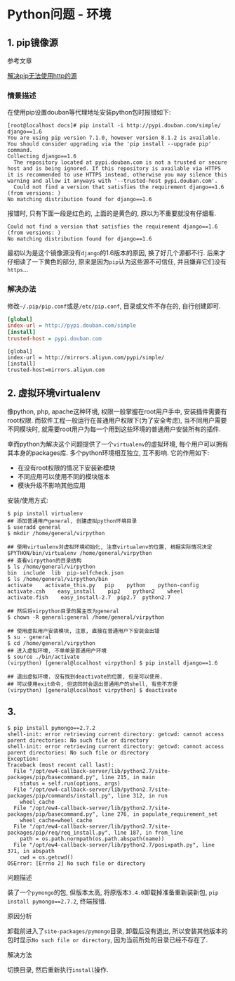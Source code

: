 # Python问题 - 环境

## 1. pip镜像源

参考文章

[解决pip无法使用http的源](http://www.tuicool.com/articles/2uqEFr)

### 情景描述

在使用pip设置douban等代理地址安装python包时报错如下:

```log
[root@localhost docs]# pip install -i http://pypi.douban.com/simple/ django==1.6
You are using pip version 7.1.0, however version 8.1.2 is available.
You should consider upgrading via the 'pip install --upgrade pip' command.
Collecting django==1.6
  The repository located at pypi.douban.com is not a trusted or secure host and is being ignored. If this repository is available via HTTPS it is recommended to use HTTPS instead, otherwise you may silence this warning and allow it anyways with '--trusted-host pypi.douban.com'.
  Could not find a version that satisfies the requirement django==1.6 (from versions: )
No matching distribution found for django==1.6
```

报错时, 只有下面一段是红色的, 上面的是黄色的, 原以为不重要就没有仔细看.

```log
Could not find a version that satisfies the requirement django==1.6 (from versions: )
No matching distribution found for django==1.6
```

最初以为是这个镜像源没有`django`的1.6版本的原因, 换了好几个源都不行. 后来才仔细读了一下黄色的部分, 原来是因为`pip`认为这些源不可信任, 并且嫌弃它们没有`https`...

### 解决办法

修改`~/.pip/pip.conf`或是`/etc/pip.conf`, 目录或文件不存在的, 自行创建即可.

```ini
[global]
index-url = http://pypi.douban.com/simple
[install]
trusted-host = pypi.douban.com
```

```
[global]
index-url = http://mirrors.aliyun.com/pypi/simple/
[install]
trusted-host=mirrors.aliyun.com
```

## 2. 虚拟环境virtualenv

像python, php, apache这种环境, 权限一般掌握在root用户手中, 安装插件需要有root权限. 而软件工程一般运行在普通用户权限下(为了安全考虑), 当不同用户需要不同模块时, 就需要root用户为每一个用到这些环境的普通用户安装所有的插件.

幸而python为解决这个问题提供了一个`virtualenv`的虚拟环境, 每个用户可以拥有其本身的packages库. 多个python环境相互独立, 互不影响. 它的作用如下:

- 在没有root权限的情况下安装新模块
- 不同应用可以使用不同的模块版本
- 模块升级不影响其他应用

安装/使用方式:

```console
$ pip install virtualenv
## 添加普通用户general, 创建虚拟python环境目录
$ useradd general
$ mkdir /home/general/virpython

## 使用virtualenv对虚拟环境初始化, 注意virtualenv的位置, 根据实际情况决定
$PYTHON/bin/virtualenv /home/general/virpython
## 查看virpython的目录结构
$ ls /home/general/virpython
bin  include  lib  pip-selfcheck.json
$ ls /home/general/virpython/bin
activate    activate_this.py   pip    python    python-config    activate.csh    easy_install    pip2    python2    wheel    activate.fish    easy_install-2.7  pip2.7  python2.7

## 然后将virpython目录的属主改为general
$ chown -R general:general /home/general/virpython

## 使用虚拟用户安装模块, 注意, 直接在普通用户下安装会出错
$ su - general
$ cd /home/general/virpython
## 进入虚拟环境, 不单单是普通用户环境
$ source ./bin/activate
(virpython) [general@localhost virpython] $ pip install django==1.6

## 退出虚拟环境. 没有找到deactivate的位置, 但是可以使用.
## 可以使用exit命令, 但这同时会退出普通用户的shell, 有些不方便
(virpython) [general@localhost virpython] $ deactivate
```

## 3. 

```log
$ pip install pymongo==2.7.2
shell-init: error retrieving current directory: getcwd: cannot access parent directories: No such file or directory
shell-init: error retrieving current directory: getcwd: cannot access parent directories: No such file or directory
Exception:
Traceback (most recent call last):
  File "/opt/ew4-callback-server/lib/python2.7/site-packages/pip/basecommand.py", line 215, in main
    status = self.run(options, args)
  File "/opt/ew4-callback-server/lib/python2.7/site-packages/pip/commands/install.py", line 312, in run
    wheel_cache
  File "/opt/ew4-callback-server/lib/python2.7/site-packages/pip/basecommand.py", line 276, in populate_requirement_set
    wheel_cache=wheel_cache
  File "/opt/ew4-callback-server/lib/python2.7/site-packages/pip/req/req_install.py", line 187, in from_line
    path = os.path.normpath(os.path.abspath(name))
  File "/opt/ew4-callback-server/lib/python2.7/posixpath.py", line 371, in abspath
    cwd = os.getcwd()
OSError: [Errno 2] No such file or directory
```

问题描述

装了一个`pymongo`的包, 但版本太高, 将原版本`3.4.0`卸载掉准备重新装新包, `pip install pymongo==2.7.2`, 终端报错.

原因分析

卸载前进入了`site-packages/pymongo`目录, 卸载后没有退出, 所以安装其他版本的包时显示`No such file or directory`, 因为当前所处的目录已经不存在了.

解决方法

切换目录, 然后重新执行`install`操作.
